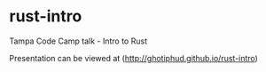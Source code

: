 # rust-intro
Tampa Code Camp talk - Intro to Rust

Presentation can be viewed at (http://ghotiphud.github.io/rust-intro)